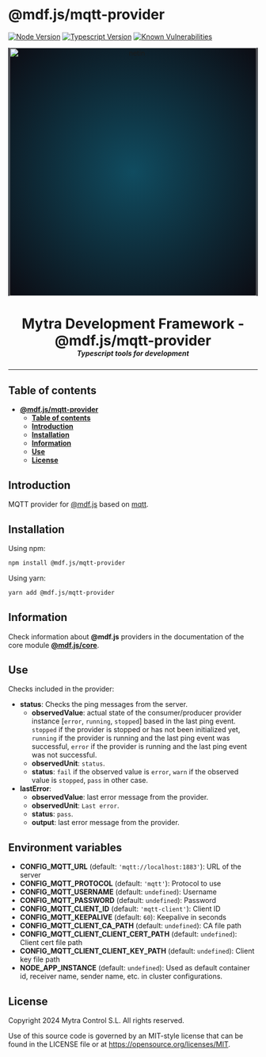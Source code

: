 # **@mdf.js/mqtt-provider**

[![Node Version](https://img.shields.io/static/v1?style=flat\&logo=node.js\&logoColor=green\&label=node\&message=%3E=20\&color=blue)](https://nodejs.org/en/)
[![Typescript Version](https://img.shields.io/static/v1?style=flat\&logo=typescript\&label=Typescript\&message=5.4\&color=blue)](https://www.typescriptlang.org/)
[![Known Vulnerabilities](https://img.shields.io/static/v1?style=flat\&logo=snyk\&label=Vulnerabilities\&message=0\&color=300A98F)](https://snyk.io/package/npm/snyk)

<!-- markdownlint-disable MD033 MD041 -->

<p align="center">
  <div style="text-align:center;background-image:radial-gradient(circle farthest-corner at 50% 50%, #104c60, #0c0c13);">
    <img src="https://assets.website-files.com/626a3ef32d23835d9b2e4532/6290ab1e2d3e0d922913a6e3_digitalizacion_ENG.svg"alt="netin"width="500">
  </div>
</p>

<h1 style="text-align:center;margin-bottom:0">Mytra Development Framework - @mdf.js/mqtt-provider</h1>
<h5 style="text-align:center;margin-top:0">Typescript tools for development</h5>

<!-- markdownlint-enable MD033 -->

***

## **Table of contents**

- [**@mdf.js/mqtt-provider**](#mdfjsmqtt-provider)
  - [**Table of contents**](#table-of-contents)
  - [**Introduction**](#introduction)
  - [**Installation**](#installation)
  - [**Information**](#information)
  - [**Use**](#use)
  - [**License**](#license)

## **Introduction**

MQTT provider for [@mdf.js](https://mytracontrol.github.io/mdf.js/) based on [mqtt](https://www.npmjs.com/package/mqtt).

## **Installation**

Using npm:

```bash
npm install @mdf.js/mqtt-provider
```

Using yarn:

```bash
yarn add @mdf.js/mqtt-provider
```

## **Information**

Check information about **@mdf.js** providers in the documentation of the core module [**@mdf.js/core**](https://mytracontrol.github.io/mdf.js/modules/_mdf_js_core.html).

## **Use**

Checks included in the provider:

- **status**: Checks the ping messages from the server.
  - **observedValue**: actual state of the consumer/producer provider instance \[`error`, `running`, `stopped`] based in the last ping event. `stopped` if the provider is stopped or has not been initialized yet, `running` if the provider is running and the last ping event was successful, `error` if the provider is running and the last ping event was not successful.
  - **observedUnit**: `status`.
  - **status**: `fail` if the observed value is `error`, `warn` if the observed value is `stopped`, `pass` in other case.
- **lastError**:
  - **observedValue**: last error message from the provider.
  - **observedUnit**: `Last error`.
  - **status**: `pass`.
  - **output**: last error message from the provider.

## **Environment variables**

- **CONFIG\_MQTT\_URL** (default: `'mqtt://localhost:1883'`): URL of the server
- **CONFIG\_MQTT\_PROTOCOL** (default: `'mqtt'`): Protocol to use
- **CONFIG\_MQTT\_USERNAME** (default: `undefined`): Username
- **CONFIG\_MQTT\_PASSWORD** (default: `undefined`): Password
- **CONFIG\_MQTT\_CLIENT\_ID** (default: `'mqtt-client'`): Client ID
- **CONFIG\_MQTT\_KEEPALIVE** (default: `60`): Keepalive in seconds
- **CONFIG\_MQTT\_CLIENT\_CA\_PATH** (default: `undefined`): CA file path
- **CONFIG\_MQTT\_CLIENT\_CLIENT\_CERT\_PATH** (default: `undefined`): Client cert file path
- **CONFIG\_MQTT\_CLIENT\_CLIENT\_KEY\_PATH** (default: `undefined`): Client key file path
- **NODE\_APP\_INSTANCE** (default: `undefined`): Used as default container id, receiver name, sender name, etc. in cluster configurations.

## **License**

Copyright 2024 Mytra Control S.L. All rights reserved.

Use of this source code is governed by an MIT-style license that can be found in the LICENSE file or at <https://opensource.org/licenses/MIT>.
